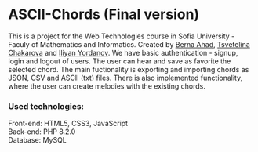 # ASCII-Chords (Final version)

This is a project for the Web Technologies course in Sofia University - Faculy of Mathematics and Informatics.
Created by [Berna Ahad](https://github.com/bernaahad1), [Tsvetelina Chakarova](https://github.com/TsvetelinaChakarova) and [Iliyan Yordanov](https://github.com/Iliyan31).
We have basic authentication - signup, login and logout of users.
The user can hear and save as favorite the selected chord.
The main fuctionality is exporting and importing chords as JSON, CSV and ASCII (txt) files.
There is also implemented functionality, where the user can create melodies with the existing chords.

### Used technologies:
Front-end: HTML5, CSS3, JavaScript \
Back-end: PHP 8.2.0 \
Database: MySQL

